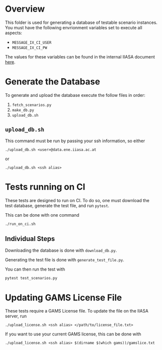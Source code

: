 # Overview

This folder is used for generating a database of testable scenario
instances. You must have the following envrionment variables set to execute all
aspects:

- `MESSAGE_IX_CI_USER`
- `MESSAGE_IX_CI_PW`


The values for these variables can be found in the internal IIASA document
[here](https://iiasahub.sharepoint.com/:x:/s/ene/MESSAGEix/EQSb7ohzU2xCjltYjJs68SoBXOmIoovhezqfpFol1JOzGw?e=gvlXg2).

# Generate the Database

To generate and upload the database execute the follow files in order:

1. `fetch_scenarios.py`
2. `make_db.py`
3. `upload_db.sh`

## `upload_db.sh`

This command must be run by passing your ssh information, so either

```
./upload_db.sh <user>@data.ene.iiasa.ac.at
```

or

```
./upload_db.sh <ssh alias>
```

# Tests running on CI

These tests are designed to run on CI. To do so, one must download the test
database, generate the test file, and run `pytest`.

This can be done with one command

```
./run_on_ci.sh
```

## Individual Steps

Downloading the database is done with `download_db.py`.

Generating the test file is done with `generate_test_file.py`.

You can then run the test with

```
pytest test_scenarios.py
```

# Updating GAMS License File

These tests require a GAMS License file. To update the file on the IIASA server,
run

```
./upload_license.sh <ssh alias> </path/to/license_file.txt>
```

If you want to use your current GAMS license, this can be done with

```
./upload_license.sh <ssh alias> $(dirname $(which gams))/gamslice.txt
```

